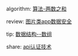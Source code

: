 

algorithm: [算法-两数之和](/algorithm/arts_week1_20190715/leetcode_1.md)  

review:  [图片类app数据安全](/review/arts_week1_20190715/readme.md)

tip:  [数据结构--数组](/tip/arts_week1_20190715/数组.md)

share: [api认证技术](/share/arts_week1_20190715/api认证技术.md)

